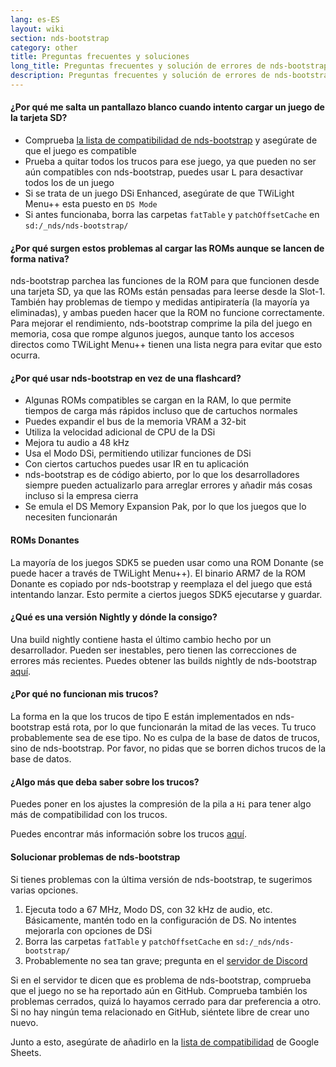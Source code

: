 ```yaml
---
lang: es-ES
layout: wiki
section: nds-bootstrap
category: other
title: Preguntas frecuentes y soluciones
long_title: Preguntas frecuentes y solución de errores de nds-bootstrap
description: Preguntas frecuentes y solución de errores de nds-bootstrap
---
```


#### ¿Por qué me salta un pantallazo blanco cuando intento cargar un juego de la tarjeta SD?
- Comprueba [la lista de compatibilidad de nds-bootstrap](https://docs.google.com/spreadsheets/d/1LRTkXOUXraTMjg1eedz_f7b5jiuyMv2x6e_jY_nyHSc/htmlview#gid=0) y asegúrate de que el juego es compatible
- Prueba a quitar todos los trucos para ese juego, ya que pueden no ser aún compatibles con nds-bootstrap, puedes usar <kbd class="l">L</kbd> para desactivar todos los de un juego
- Si se trata de un juego DSi Enhanced, asegúrate de que TWiLight Menu++ esta puesto en `DS Mode`
- Si antes funcionaba, borra las carpetas `fatTable` y `patchOffsetCache` en `sd:/_nds/nds-bootstrap/`

#### ¿Por qué surgen estos problemas al cargar las ROMs aunque se lancen de forma nativa?
nds-bootstrap parchea las funciones de la ROM para que funcionen desde una tarjeta SD, ya que las ROMs están pensadas para leerse desde la Slot-1. También hay problemas de tiempo y medidas antipiratería (la mayoría ya eliminadas), y ambas pueden hacer que la ROM no funcione correctamente. Para mejorar el rendimiento, nds-bootstrap comprime la pila del juego en memoria, cosa que rompe algunos juegos, aunque tanto los accesos directos como TWiLight Menu++ tienen una lista negra para evitar que esto ocurra.

#### ¿Por qué usar nds-bootstrap en vez de una flashcard?
- Algunas ROMs compatibles se cargan en la RAM, lo que permite tiempos de carga más rápidos incluso que de cartuchos normales
- Puedes expandir el bus de la memoria VRAM a 32-bit
- Utiliza la velocidad adicional de CPU de la DSi
- Mejora tu audio a 48 kHz
- Usa el Modo DSi, permitiendo utilizar funciones de DSi
- Con ciertos cartuchos puedes usar IR en tu aplicación
- nds-bootstrap es de código abierto, por lo que los desarrolladores siempre pueden actualizarlo para arreglar errores y añadir más cosas incluso si la empresa cierra
- Se emula el DS Memory Expansion Pak, por lo que los juegos que lo necesiten funcionarán

#### ROMs Donantes
La mayoría de los juegos SDK5 se pueden usar como una ROM Donante (se puede hacer a través de TWiLight Menu++). El binario ARM7 de la ROM Donante es copiado por nds-bootstrap y reemplaza el del juego que está intentando lanzar. Esto permite a ciertos juegos SDK5 ejecutarse y guardar.

#### ¿Qué es una versión Nightly y dónde la consigo?
Una build nightly contiene hasta el último cambio hecho por un desarrollador. Pueden ser inestables, pero tienen las correcciones de errores más recientes. Puedes obtener las builds nightly de nds-bootstrap [aquí](https://github.com/TWLBot/Builds/raw/master/nds-bootstrap.7z).

#### ¿Por qué no funcionan mis trucos?
La forma en la que los trucos de tipo E están implementados en nds-bootstrap está rota, por lo que funcionarán la mitad de las veces. Tu truco probablemente sea de ese tipo. No es culpa de la base de datos de trucos, sino de nds-bootstrap. Por favor, no pidas que se borren dichos trucos de la base de datos.

#### ¿Algo más que deba saber sobre los trucos?
Puedes poner en los ajustes la compresión de la pila a `Hi` para tener algo más de compatibilidad con los trucos.

Puedes encontrar más información sobre los trucos [aquí](https://wiki.ds-homebrew.com/ds-index/retail-roms#action-replay-cheats).

#### Solucionar problemas de nds-bootstrap
Si tienes problemas con la última versión de nds-bootstrap, te sugerimos varias opciones.

1. Ejecuta todo a 67 MHz, Modo DS, con 32 kHz de audio, etc. Básicamente, mantén todo en la configuración de DS. No intentes mejorarla con opciones de DSi
2. Borra las carpetas `fatTable` y `patchOffsetCache` en `sd:/_nds/nds-bootstrap/`
3. Probablemente no sea tan grave; pregunta en el [servidor de Discord](https://discord.gg/yD3spjv)

Si en el servidor te dicen que es problema de nds-bootstrap, comprueba que el juego no se ha reportado aún en GitHub. Comprueba también los problemas cerrados, quizá lo hayamos cerrado para dar preferencia a otro. Si no hay ningún tema relacionado en GitHub, siéntete libre de crear uno nuevo.

Junto a esto, asegúrate de añadirlo en la [lista de compatibilidad](https://wiki.ds-homebrew.com/nds-bootstrap/testing) de Google Sheets.
